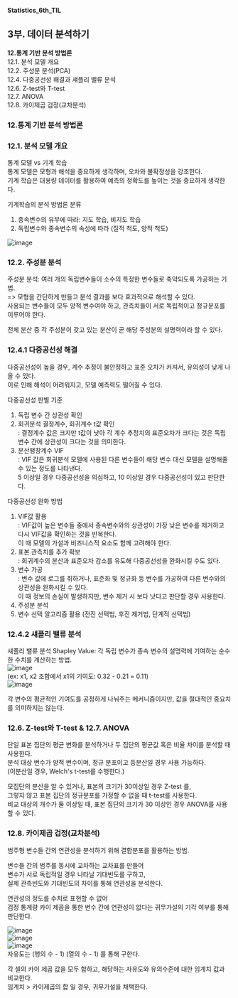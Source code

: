 **Statistics_6th_TIL**

## **3부. 데이터 분석하기**
  **12.통계 기반 분석 방법론**  
  12.1. 분석 모델 개요  
  12.2. 주성분 분석(PCA)  
  12.4. 다중공선성 해결과 섀플리 밸류 분석  
  12.6. Z-test와 T-test  
  12.7. ANOVA  
  12.8. 카이제곱 검정(교차분석)


### 12.통계 기반 분석 방법론

### 12.1. 분석 모델 개요  
  통계 모델 vs 기계 학습  
  통계 모델은 모형과 해석을 중요하게 생각하며, 오차와 불확정성을 강조한다.  
  기계 학습은 대용량 데이터를 활용하여 예측의 정확도를 높이는 것을 중요하게 생각한다.

  기계학습의 분석 방법론 분류  
  1) 종속변수의 유무에 따라: 지도 학습, 비지도 학습  
  2) 독립변수와 종속변수의 속성에 따라 (질적 척도, 양적 척도)
  
  ![image](https://github.com/user-attachments/assets/96612afa-9d8c-404e-96ab-f66881ff9fcd)

### 12.2. 주성분 분석  
  주성분 분석: 여러 개의 독립변수들이 소수의 특정한 변수들로 축약되도록 가공하는 기법.  
  => 모형을 간단하게 만들고 분석 결과를 보다 효과적으로 해석할 수 있다.  
  사용되는 변수들이 모두 양적 변수여야 하고, 관측치들이 서로 독립적이고 정규분포를 이루어야 한다.

  전체 분산 중 각 주성분이 갖고 있는 분산이 곧 해당 주성분의 설명력이라 할 수 있다. 
  
### 12.4.1 다중공선성 해결

  다중공선성이 높을 경우, 계수 추정이 불안정하고 표준 오차가 커져서, 유의성이 낮게 나올 수 있다.  
  이로 인해 해석이 어려워지고, 모델 예측력도 떨어질 수 있다.
  
  다중공선성 판별 기준  
  1) 독립 변수 간 상관성 확인  
  2) 회귀분석 결정계수, 회귀계수 t값 확인  
     : 결정계수 값은 크지만 t값이 낮아 각 계수 추정치의 표준오차가 크다는 것은 독립변수 간에 상관성이 크다는 것을 의미한다.  
  3) 분산팽창계수 VIF   
     : VIF 값은 회귀분석 모델에 사용된 다른 변수들이 해당 변수 대신 모델을 설명해줄 수 있는 정도를 나타낸다.  
     5 이상일 경우 다중공선성을 의심하고, 10 이상일 경우 다중공선성이 있고 판단한다.

  다중공선성 완화 방법  
  1) VIF값 활용  
     : VIF값이 높은 변수들 중에서 종속변수와의 상관성이 가장 낮은 변수를 제거하고 다시 VIF값을 확인하는 것을 반복한다.  
     이 때 모델의 가설과 비즈니스적 요소도 함께 고려해야 한다.  
  2) 표본 관측치를 추가 확보  
     : 회귀계수의 분산과 표준오차 감소를 유도해 다중공선성을 완화시킬 수도 있다.  
  3) 변수 가공  
     : 변수 값에 로그를 취하거나, 표준화 및 정규화 등 변수를 가공하여 다른 변수와의 상관성을 완화시킬 수 있다.  
     이 때 정보의 손실이 발생하지만, 변수 제거 시 보다 낫다고 판단할 경우 사용한다.  
  4) 주성분 분석  
  5) 변수 선택 알고리즘 활용 (전진 선택법, 후진 제거법, 단계적 선택법)

### 12.4.2 섀플리 밸류 분석   
  섀플리 밸류 분석 Shapley Value: 각 독립 변수가 종속 변수의 설명력에 기여하는 순수한 수치를 계산하는 방법.  
  ![image](https://github.com/user-attachments/assets/4534c858-02cf-4e3a-98ed-876e1f63c711)  
  (ex: x1, x2 조합에서 x1의 기여도: 0.32 - 0.21 = 0.11)  
  ![image](https://github.com/user-attachments/assets/6cc15294-c8c9-417b-96b1-a1a73fcd56e0)  

  각 변수의 평균적인 기여도를 공정하게 나눠주는 메커니즘이지만, 값을 절대적인 중요치를 의미하지는 않는다.

### 12.6. Z-test와 T-test & 12.7. ANOVA

  단일 표본 집단의 평균 변화를 분석하거나 두 집단의 평균값 혹은 비율 차이를 분석할 때 사용한다.  
  분석 대상 변수가 양적 변수이며, 정규 분포이고 등분산일 경우 사용 가능하다.  
  (이분산일 경우, Welch's t-test를 수행한다.)

  모집단의 분산을 알 수 있거나, 표본의 크기가 30이상일 경우 Z-test 를,  
  그렇지 않고 표본 집단의 정규분포를 가정할 수 없을 때 t-test를 사용한다.  
  비교 대상의 개수가 둘 이상일 때, 표본 집단의 크기가 30 이상인 경우 ANOVA를 사용할 수 있다.

### 12.8. 카이제곱 검정(교차분석)

  범주형 변수들 간의 연관성을 분석하기 위해 결합분포를 활용하는 방법.

  변수들 간의 범주를 동시에 교차하는 교차표를 만들어  
  변수가 서로 독립적일 경우 나타날 기대빈도를 구하고,  
  실제 관측빈도와 기대빈도의 차이를 통해 연관성을 분석한다.
  
  연관성의 정도를 수치로 표현할 수 없어  
  검정 통계량 카이 제곱을 통한 변수 간에 연관성이 없다는 귀무가설의 기각 여부를 통해 판단한다.
  
  ![image](https://github.com/user-attachments/assets/222361ac-0fe1-4dba-8b41-0747e8a2e979)  
  ![image](https://github.com/user-attachments/assets/6e891f0d-0e88-465b-a203-5114be019f49)  
  ![image](https://github.com/user-attachments/assets/2352090e-c332-4fdc-9867-532352c5089a)  
  자유도는 (행의 수 - 1) (열의 수 - 1) 를 통해 구한다.
  
  각 셀의 카이 제곱 값을 모두 합하고, 해당하는 자유도와 유의수준에 대한 임계치 값과 비교한다.  
  임계치 > 카이제곱의 합 일 경우, 귀무가설을 채택한다.  
